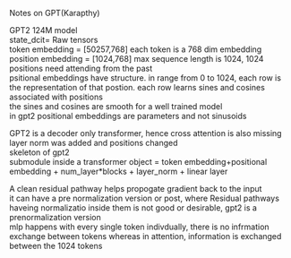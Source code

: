 Notes on GPT(Karapthy)  

GPT2 124M model  
state_dcit= Raw tensors  
token embedding = [50257,768] each token is a 768 dim embedding  
position embedding = [1024,768] max sequence length is 1024, 1024 positions need attending from the past  
psitional embeddings have structure. in range from 0 to 1024, each row is the representation of that postion. each row learns sines and cosines associated with positions  
the sines and cosines are smooth for a well trained model  
in gpt2 positional embeddings are parameters and not sinusoids  

GPT2 is a decoder only transformer, hence cross attention is also missing  
layer norm was added and positions changed  
skeleton of gpt2  
submodule inside a transformer object = token embedding+positional embedding  + num_layer*blocks + layer_norm + linear layer  

A clean residual pathway helps propogate gradient back to the input   
it can have a pre normalization version or post, where 
Residual pathways haveing normalizatio inside them is not good or desirable, gpt2 is a prenormalization version  
mlp happens with every single token indivdually, there is no infrmation exchange between tokens whereas in attention, information is exchanged between the 1024 tokens  
